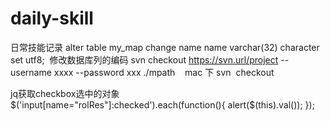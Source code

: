 # daily-skill
日常技能记录
alter table my_map change name name varchar(32) character set utf8;  修改数据库列的编码
svn checkout https://svn.url/project --username xxxx --password xxx ./mpath    mac 下 svn  checkout


jq获取checkbox选中的对象
 $('input[name="rolRes"]:checked').each(function(){
      alert($(this).val());
});


